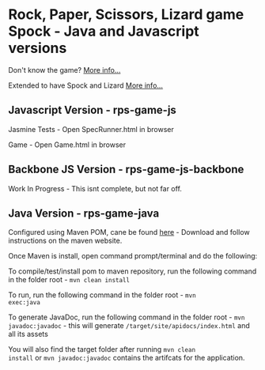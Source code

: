 # Rock, Paper, Scissors, Lizard game Spock  - Java and Javascript versions #

Don't know the game? [More info...](http://en.wikipedia.org/wiki/Rock-paper-scissors)

Extended to have Spock and Lizard [More info...](http://en.wikipedia.org/wiki/Rock-paper-scissors-lizard-Spock)

## Javascript Version - rps-game-js ##

Jasmine Tests - Open SpecRunner.html in browser

Game - Open Game.html in browser

## Backbone JS Version - rps-game-js-backbone ##

Work In Progress - This isnt complete, but not far off.

## Java Version - rps-game-java ##

Configured using Maven POM, cane be found [here](http://maven.apache.org) - Download and follow instructions on the maven website.

Once Maven is install, open command prompt/terminal and do the following:

To compile/test/install pom to maven repository, run the following command in the folder root - <code>mvn clean install</code>

To run, run the following command in the folder root - <code>mvn exec:java</code>

To generate JavaDoc, run the following command in the folder root - <code>mvn javadoc:javadoc</code> - this will generate <code>/target/site/apidocs/index.html</code> and all its assets

You will also find the target folder after running <code>mvn clean install</code> or <code>mvn javadoc:javadoc</code> contains the artifcats for the application.

